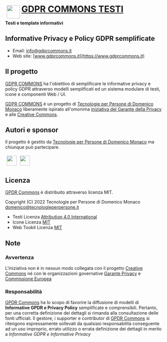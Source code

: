 # <img align="left" style="margin:5px" src="https://github.com/domenicomonaco/gdpr-commons/tree/main/_icon/logo/logo-gdpr-commons-64.png?raw=true" height="42" /> [GDPR COMMONS TESTI](https://www.gdprcommons.it)

**Testi e template informativi**

## Informative Privacy e Policy GDPR semplificate

* Email: [info@gdprcommons.it](mailto:info@gdprcommons.it)
* Web site: [www.gdprcommons.it](https://www.gdprcommons.it)


## Il progetto

[GDPR COMMONS](https://www.gdprcommons.it) ha l'obiettivo di semplificare le informative privacy e policy GDPR attraverso modelli semplificati ed un sistema modulare di testi, icone e componenti Web / UI.

[GDPR COMMONS](https://www.gdprcommons.it) è un progetto di [Tecnologie per Persone di Domenico Monaco](https://www.tecnologieperpersone.it) liberamente ispirato all'omonima [iniziativa del Garante della Privacy](https://www.garanteprivacy.it/home/docweb/-/docweb-display/docweb/9684797) e alle [Creative Commons](https://creativecommons.org/).


## Autori e sponsor

Il progetto è gestito da [Tecnologie per Persone di Domenico Monaco](https://www.tecnologieperpersone.it) ma chiunque può partecipare.

[<img align="left" style="margin:5px" src="http://cdn.tecnologieperpersone.it/img/dmonaco_happy_hacking.png" height="32" />](https://blog.domenicomonaco.it)

[<img style="margin:5px;" src="http://cdn.tecnologieperpersone.it/img/tecnologie-per-persone-logo.png" height="32" />](https://tecnologieperpersone.it)

## Licenza

[GPDR Commons](https://www.gdprcommons.it) è distribuito attraverso licenza MIT. 

Copyright (C) 2022 Tecnologie per Persone di Domenico Monaco <domenico@tecnologieperpersone.it>

* Testi Licenza [Attribution 4.0 International](https://github.com/domenicomonaco/gdpr-commons/tree/main/_text/LICENSE)
* Icone Licenza [MIT](https://github.com/domenicomonaco/gdpr-commons/tree/main/_icon/LICENSE)
* Web Tookit Licenza [MIT](https://github.com/domenicomonaco/gdpr-commons/tree/main/_web_toolkit/LICENSE)

## Note

### Avvertenza

L'iniziativa non è in nessun modo collegata con il progetto [Creative Commons](https://creativecommons.it/chapterIT) né con le organizzazioni governative [Garante Privacy](https://www.garanteprivacy.it/) e [Commissione Europea](https://europa.eu/)

### Responsabilità

[GPDR Commons](https://www.gdprcommons.it) ha lo scopo di favorire la diffusione di modelli di **Informative GPDR e Privacy Policy** semplificate e comprensibili. Pertanto, per una corretta definizione dei dettagli si rimanda alla consultazione delle fonti ufficiali. Il gestore, i supporter e contributor di [GPDR Commons](https://www.gdprcommons.it) si ritengono espressamente sollevati da qualsiasi responsabilità conseguente ad un uso improprio, errato utilizzo o errata definizione dei dettagli in merito a *Informative GDPR e Informative Privacy*